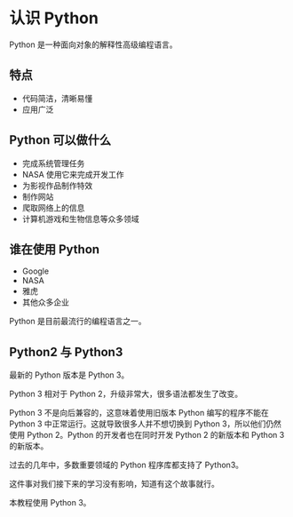 # 认识 Python

Python 是一种面向对象的解释性高级编程语言。

## 特点

- 代码简洁，清晰易懂
- 应用广泛

## Python 可以做什么

- 完成系统管理任务
- NASA 使用它来完成开发工作
- 为影视作品制作特效
- 制作网站
- 爬取网络上的信息
- 计算机游戏和生物信息等众多领域

## 谁在使用 Python

- Google
- NASA
- 雅虎
- 其他众多企业

Python 是目前最流行的编程语言之一。

## Python2 与 Python3

最新的 Python 版本是 Python 3。

Python 3 相对于 Python 2，升级非常大，很多语法都发生了改变。

Python 3 不是向后兼容的，这意味着使用旧版本 Python 编写的程序不能在 Python 3 中正常运行。这就导致很多人并不想切换到 Python 3，所以他们仍然使用 Python 2。Python 的开发者也在同时开发 Python 2 的新版本和 Python 3 的新版本。

过去的几年中，多数重要领域的 Python 程序库都支持了 Python3。

这件事对我们接下来的学习没有影响，知道有这个故事就行。

本教程使用 Python 3。
